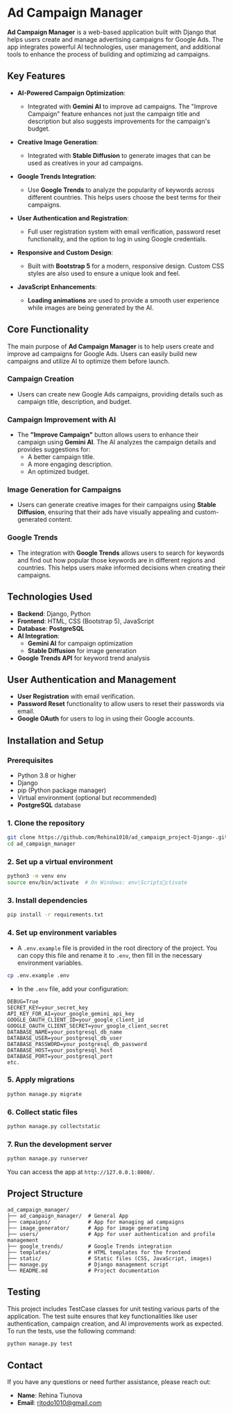 
# Ad Campaign Manager

**Ad Campaign Manager** is a web-based application built with Django that helps users create and manage advertising campaigns for Google Ads. The app integrates powerful AI technologies, user management, and additional tools to enhance the process of building and optimizing ad campaigns.

## Key Features

- **AI-Powered Campaign Optimization**: 
  - Integrated with **Gemini AI** to improve ad campaigns. The "Improve Campaign" feature enhances not just the campaign title and description but also suggests improvements for the campaign's budget.
  
- **Creative Image Generation**:
  - Integrated with **Stable Diffusion** to generate images that can be used as creatives in your ad campaigns.
  
- **Google Trends Integration**:
  - Use **Google Trends** to analyze the popularity of keywords across different countries. This helps users choose the best terms for their campaigns.

- **User Authentication and Registration**:
  - Full user registration system with email verification, password reset functionality, and the option to log in using Google credentials.
  
- **Responsive and Custom Design**:
  - Built with **Bootstrap 5** for a modern, responsive design. Custom CSS styles are also used to ensure a unique look and feel.
  
- **JavaScript Enhancements**:
  - **Loading animations** are used to provide a smooth user experience while images are being generated by the AI.

## Core Functionality

The main purpose of **Ad Campaign Manager** is to help users create and improve ad campaigns for Google Ads. Users can easily build new campaigns and utilize AI to optimize them before launch.

### Campaign Creation

- Users can create new Google Ads campaigns, providing details such as campaign title, description, and budget.

### Campaign Improvement with AI

- The **"Improve Campaign"** button allows users to enhance their campaign using **Gemini AI**. The AI analyzes the campaign details and provides suggestions for:
  - A better campaign title.
  - A more engaging description.
  - An optimized budget.
  
### Image Generation for Campaigns

- Users can generate creative images for their campaigns using **Stable Diffusion**, ensuring that their ads have visually appealing and custom-generated content.

### Google Trends

- The integration with **Google Trends** allows users to search for keywords and find out how popular those keywords are in different regions and countries. This helps users make informed decisions when creating their campaigns.

## Technologies Used

- **Backend**: Django, Python
- **Frontend**: HTML, CSS (Bootstrap 5), JavaScript
- **Database**: **PostgreSQL**
- **AI Integration**: 
  - **Gemini AI** for campaign optimization
  - **Stable Diffusion** for image generation
- **Google Trends API** for keyword trend analysis

## User Authentication and Management

- **User Registration** with email verification.
- **Password Reset** functionality to allow users to reset their passwords via email.
- **Google OAuth** for users to log in using their Google accounts.

## Installation and Setup

### Prerequisites

- Python 3.8 or higher
- Django
- pip (Python package manager)
- Virtual environment (optional but recommended)
- **PostgreSQL** database

### 1. Clone the repository

```bash
git clone https://github.com/Rehina1010/ad_campaign_project-Django-.git
cd ad_campaign_manager
```

### 2. Set up a virtual environment

```bash
python3 -m venv env
source env/bin/activate  # On Windows: env\Scriptsctivate
```

### 3. Install dependencies

```bash
pip install -r requirements.txt
```

### 4. Set up environment variables

- A `.env.example` file is provided in the root directory of the project. You can copy this file and rename it to `.env`, then fill in the necessary environment variables.

```bash
cp .env.example .env
```

- In the `.env` file, add your configuration:

```env
DEBUG=True
SECRET_KEY=your_secret_key
API_KEY_FOR_AI=your_google_gemini_api_key
GOOGLE_OAUTH_CLIENT_ID=your_google_client_id
GOOGLE_OAUTH_CLIENT_SECRET=your_google_client_secret
DATABASE_NAME=your_postgresql_db_name
DATABASE_USER=your_postgresql_db_user
DATABASE_PASSWORD=your_postgresql_db_password
DATABASE_HOST=your_postgresql_host
DATABASE_PORT=your_postgresql_port
etc.
```

### 5. Apply migrations

```bash
python manage.py migrate
```

### 6. Collect static files

```bash
python manage.py collectstatic
```

### 7. Run the development server

```bash
python manage.py runserver
```

You can access the app at `http://127.0.0.1:8000/`.


## Project Structure

```
ad_campaign_manager/
├── ad_campaign_manager/  # General App
├── campaigns/            # App for managing ad campaigns
├── image_generator/      # App for image generating
├── users/                # App for user authentication and profile management
├── google_trends/        # Google Trends integration
├── templates/            # HTML templates for the frontend
├── static/               # Static files (CSS, JavaScript, images)
├── manage.py             # Django management script
└── README.md             # Project documentation
```

## Testing

This project includes TestCase classes for unit testing various parts of the application. The test suite ensures that key functionalities like user authentication, campaign creation, and AI improvements work as expected. To run the tests, use the following command:

```bash
python manage.py test
```


## Contact

If you have any questions or need further assistance, please reach out:

- **Name**: Rehina Tiunova
- **Email**: ritodo1010@gmail.com
